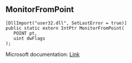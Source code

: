 ## MonitorFromPoint

```
[DllImport("user32.dll", SetLastError = true)]
public static extern IntPtr MonitorFromPoint(
   POINT pt,
   uint dwFlags
);
```

Microsoft documentation: [Link](https://docs.microsoft.com/en-us/windows/win32/api/winuser/nf-winuser-monitorfrompoint)
